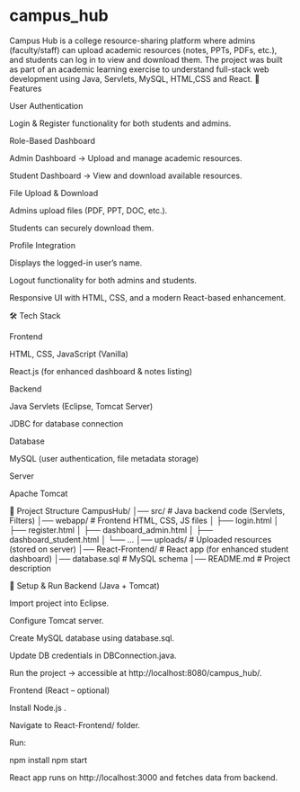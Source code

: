 # campus_hub
Campus Hub is a college resource-sharing platform where admins (faculty/staff) can upload academic resources (notes, PPTs, PDFs, etc.), and students can log in to view and download them.  The project was built as part of an academic learning exercise to understand full-stack web development using Java, Servlets, MySQL, HTML,CSS and React.
🚀 Features

User Authentication

Login & Register functionality for both students and admins.

Role-Based Dashboard

Admin Dashboard → Upload and manage academic resources.

Student Dashboard → View and download available resources.

File Upload & Download

Admins upload files (PDF, PPT, DOC, etc.).

Students can securely download them.

Profile Integration

Displays the logged-in user’s name.

Logout functionality for both admins and students.

Responsive UI with HTML, CSS, and a modern React-based enhancement.

🛠️ Tech Stack

Frontend

HTML, CSS, JavaScript (Vanilla)

React.js (for enhanced dashboard & notes listing)

Backend

Java Servlets (Eclipse, Tomcat Server)

JDBC for database connection

Database

MySQL (user authentication, file metadata storage)

Server

Apache Tomcat

📂 Project Structure
CampusHub/
│── src/                       # Java backend code (Servlets, Filters)
│── webapp/                    # Frontend HTML, CSS, JS files
│   ├── login.html
│   ├── register.html
│   ├── dashboard_admin.html
│   ├── dashboard_student.html
│   └── ...
│── uploads/                   # Uploaded resources (stored on server)
│── React-Frontend/            # React app (for enhanced student dashboard)
│── database.sql               # MySQL schema
│── README.md                  # Project description

🔧 Setup & Run
Backend (Java + Tomcat)

Import project into Eclipse.

Configure Tomcat server.

Create MySQL database using database.sql.

Update DB credentials in DBConnection.java.

Run the project → accessible at http://localhost:8080/campus_hub/.

Frontend (React – optional)

Install Node.js
.

Navigate to React-Frontend/ folder.

Run:

npm install
npm start


React app runs on http://localhost:3000
 and fetches data from backend.
